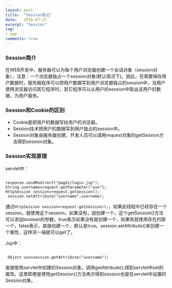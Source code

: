 ```yaml
---
layout: post
title:  "Session笔记"
date:   2016-07-27
excerpt: "Session"
tag:
- oop
comments: true
---
```


### Session简介

在WEB开发中，服务器可以为每个用户浏览器创建一个会话对象（session对象），注意：一个浏览器独占一个session对象(默认情况下)。因此，在需要保存用户数据时，服务器程序可以把用户数据写到用户浏览器独占的session中，当用户使用浏览器访问其它程序时，其它程序可以从用户的session中取出该用户的数据，为用户服务。

### Session和Cookie的区别

* Cookie是把用户的数据写给用户的浏览器。
* Session技术把用户的数据写到用户独占的session中。
* Session对象由服务器创建，开发人员可以调用request对象的getSession方法得到session对象。

### Session实现原理

servlet中：

```

response.sendRedirect("pages/login.jsp");
String username=request.getParameter("usn");
HttpSession session=request.getSession();
 session.setAttribute("username",username);

```

通过`HttpSession session=request.getSession();`，如果此线程中已经存在一个session，就使用这个session，如果没有，就创建一个。这个getSession()方法可以添加boolean的参数，true表示如果没有就创建一个，如果有就使用存在的那一个，false表示，直接创建一个，默认是true。session.setAttribute()来创建一个属性，这样另一端就可以get了。


Jsp中：

```

 Object usn=session.getAttribute("username");

```

直接使用servlet中创建的Session对象，调用getAttribute();得到servlet中set的属性。这里即便是使用getSession()方法再次得到session也是在servlet中设置的Session对象。





<html>
<div class="ds-thread" data-thread-key="http://kongzheng1993.github.io/kongzheng1993-session/" data-title="session" data-url="http://kongzheng1993.github.io/kongzheng1993-session/"></div>
<script type="text/javascript">
var duoshuoQuery = {short_name:"kongzheng1993"};
    (function() {
        var ds = document.createElement('script');
        ds.type = 'text/javascript';ds.async = true;
        ds.src = (document.location.protocol == 'https:' ? 'https:' : 'http:') + '//static.duoshuo.com/embed.js';
        ds.charset = 'UTF-8';
        (document.getElementsByTagName('head')[0] 
         || document.getElementsByTagName('body')[0]).appendChild(ds);
    })();
</script>
</html>
